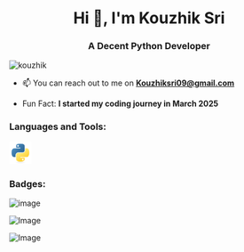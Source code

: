 <h1 align="center">Hi 👋, I'm Kouzhik Sri</h1>
<h3 align="center">A Decent Python Developer</h3>

<p align="left"> <img src="https://komarev.com/ghpvc/?username=kouzhik&label=Profile%20views&color=0e75b6&style=flat" alt="kouzhik" /> </p>

- 📫 You can reach out to me on **Kouzhiksri09@gmail.com**

- Fun Fact: **I started my coding journey in March 2025**


<h3 align="left">Languages and Tools:</h3>
<p align="left"> <a href="https://www.python.org" target="_blank" rel="noreferrer"> <img src="https://raw.githubusercontent.com/devicons/devicon/master/icons/python/python-original.svg" alt="python" width="40" height="40"/> </a> </p>

<h3 align="left">Badges:</h3>                                                     
<img width="80" height="80" alt="image" src="https://github.com/user-attachments/assets/997f59ed-5404-44cd-9edb-1f69a6c6fdcc" />

  ![Image](https://github.com/user-attachments/assets/8eeb180a-a351-4f9c-bb2b-25ee31fb38c3)




![Image](https://github.com/user-attachments/assets/61f14dfa-5341-4e76-ae51-813f1a82a3e3)
                                                                                
                                                                                
